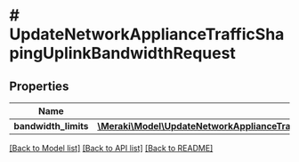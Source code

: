 # # UpdateNetworkApplianceTrafficShapingUplinkBandwidthRequest

## Properties

Name | Type | Description | Notes
------------ | ------------- | ------------- | -------------
**bandwidth_limits** | [**\Meraki\Model\UpdateNetworkApplianceTrafficShapingUplinkBandwidthRequestBandwidthLimits**](UpdateNetworkApplianceTrafficShapingUplinkBandwidthRequestBandwidthLimits.md) |  | [optional]

[[Back to Model list]](../../README.md#models) [[Back to API list]](../../README.md#endpoints) [[Back to README]](../../README.md)
